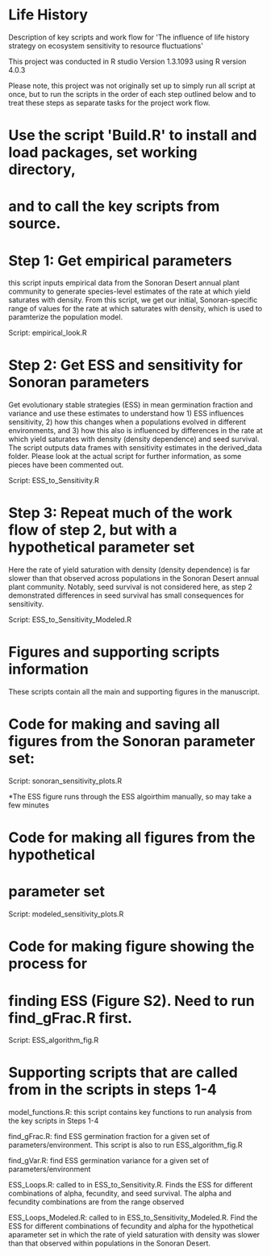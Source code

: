 # Life History

Description of key scripts and work flow for 'The influence of life history
strategy on ecosystem sensitivity to resource fluctuations'

This project was conducted in R studio Version 1.3.1093 using R version 4.0.3

Please note, this project was not originally set up to simply run all script at once, but
to run the scripts in the order of each step outlined below and to treat these steps
as separate tasks for the project work flow. 

# Use the script 'Build.R' to install and load packages, set working directory,
# and to call the key scripts from source.

# Step 1: Get empirical parameters

this script inputs empirical data from the Sonoran Desert annual plant community
to generate species-level estimates of the rate at which yield saturates with density.
From this script, we get our initial, Sonoran-specific range of values for the
rate at which saturates with density, which is used to paramterize the population model.

Script: empirical_look.R

# Step 2: Get ESS and sensitivity for Sonoran parameters

Get evolutionary stable strategies (ESS) in mean germination fraction and
variance and use these estimates to understand how 1) ESS influences sensitivity,
2) how this changes when a populations evolved in different environments, and 3)
how this also is influenced by differences in the rate at which yield saturates with
density (density dependence) and seed survival. The script outputs data frames with
sensitivity estimates in the derived_data folder. Please look at the actual script
for further information, as some pieces have been commented out.

Script: ESS_to_Sensitivity.R

# Step 3: Repeat much of the work flow of step 2, but with a hypothetical parameter set

Here the rate of yield saturation with density (density dependence) is far slower
than that observed across populations in the Sonoran Desert annual plant community. Notably,
seed survival is not considered here, as step 2 demonstrated differences in seed survival
has small consequences for sensitivity.

Script: ESS_to_Sensitivity_Modeled.R

# Figures and supporting scripts information 

These scripts contain all the main and supporting figures in the manuscript. 


# Code for making and saving all figures from the Sonoran parameter set:

Script: sonoran_sensitivity_plots.R

*The ESS figure runs through the ESS algoirthim manually, so may take a few minutes

# Code for making all figures from the hypothetical
# parameter set

Script: modeled_sensitivity_plots.R

# Code for making figure showing the process for
# finding ESS (Figure S2). Need to run find_gFrac.R first.

Script: ESS_algorithm_fig.R

# Supporting scripts that are called from in the scripts in steps 1-4

model_functions.R: this script contains key functions to run analysis from the key
scripts in Steps 1-4

find_gFrac.R: find ESS germination fraction for a given set of parameters/environment.
This script is also to run ESS_algorithm_fig.R

find_gVar.R: find ESS germination variance for a given set of parameters/environment

ESS_Loops.R: called to in ESS_to_Sensitivity.R. Finds the ESS for different combinations
of alpha, fecundity, and seed survival. The alpha and fecundity combinations are from
the range observed

ESS_Loops_Modeled.R: called to in ESS_to_Sensitivity_Modeled.R. Find the ESS for different
combinations of fecundity and alpha for the hypothetical aparameter set in which the rate
of yield saturation with density was slower than that observed within populations in the Sonoran
Desert.

